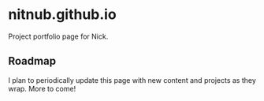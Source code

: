 # nitnub.github.io

Project portfolio page for Nick.

## Roadmap
I plan to periodically update this page with new content and projects as they wrap. More to come!